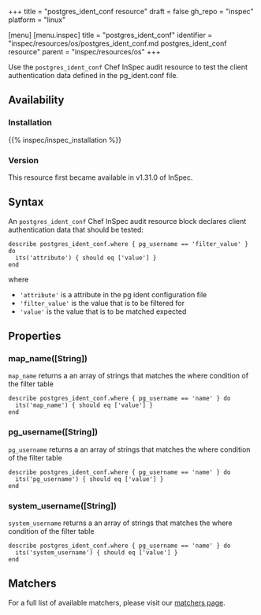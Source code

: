 +++
title = "postgres_ident_conf resource"
draft = false
gh_repo = "inspec"
platform = "linux"

[menu]
  [menu.inspec]
    title = "postgres_ident_conf"
    identifier = "inspec/resources/os/postgres_ident_conf.md postgres_ident_conf resource"
    parent = "inspec/resources/os"
+++

Use the `postgres_ident_conf` Chef InSpec audit resource to test the client authentication data defined in the pg_ident.conf file.

## Availability

### Installation

{{% inspec/inspec_installation %}}

### Version

This resource first became available in v1.31.0 of InSpec.

## Syntax

An `postgres_ident_conf` Chef InSpec audit resource block declares client authentication data that should be tested:

    describe postgres_ident_conf.where { pg_username == 'filter_value' } do
      its('attribute') { should eq ['value'] }
    end

where

- `'attribute'` is a attribute in the pg ident configuration file
- `'filter_value'` is the value that is to be filtered for
- `'value'` is the value that is to be matched expected

## Properties

### map_name([String])

`map_name` returns a an array of strings that matches the where condition of the filter table

    describe postgres_ident_conf.where { pg_username == 'name' } do
      its('map_name') { should eq ['value'] }
    end

### pg_username([String])

`pg_username` returns a an array of strings that matches the where condition of the filter table

    describe postgres_ident_conf.where { pg_username == 'name' } do
      its('pg_username') { should eq ['value'] }
    end

### system_username([String])

`system_username` returns a an array of strings that matches the where condition of the filter table

    describe postgres_ident_conf.where { pg_username == 'name' } do
      its('system_username') { should eq ['value'] }
    end

## Matchers

For a full list of available matchers, please visit our [matchers page](/inspec/matchers/).
